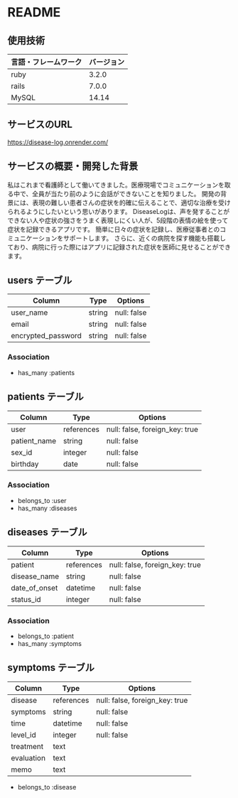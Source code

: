 # README

## 使用技術
| 言語・フレームワーク  | バージョン |
| --------------------- | ---------- |
| ruby                  | 3.2.0      |
| rails                 | 7.0.0      |
| MySQL                 | 14.14      |

## サービスのURL
https://disease-log.onrender.com/

## サービスの概要・開発した背景
私はこれまで看護師として働いてきました。医療現場でコミュニケーションを取る中で、全員が当たり前のように会話ができないことを知りました。
開発の背景には、表現の難しい患者さんの症状を的確に伝えることで、適切な治療を受けられるようにしたいという思いがあります。
DiseaseLogは、声を発することができない人や症状の強さをうまく表現しにくい人が、5段階の表情の絵を使って症状を記録できるアプリです。
簡単に日々の症状を記録し、医療従事者とのコミュニケーションをサポートします。
さらに、近くの病院を探す機能も搭載しており、病院に行った際にはアプリに記録された症状を医師に見せることができます。

## users テーブル

| Column             | Type   | Options     |
| ------------------ | ------ | ----------- |
| user_name          | string | null: false |
| email              | string | null: false |
| encrypted_password | string | null: false |

### Association

- has_many :patients


## patients テーブル

| Column           | Type       | Options                        |
| -----------------| ---------- | ------------------------------ |
| user             | references | null: false, foreign_key: true |
| patient_name     | string     | null: false                    |
| sex_id           | integer    | null: false                    |
| birthday         | date       | null: false                    |

### Association

- belongs_to :user
- has_many :diseases


## diseases テーブル

| Column           | Type       | Options                        |
| -----------------| ---------- | ------------------------------ |
| patient          | references | null: false, foreign_key: true |
| disease_name     | string     | null: false                    |
| date_of_onset    | datetime   | null: false                    |
| status_id        | integer    | null: false                    |

### Association

- belongs_to :patient
- has_many :symptoms


## symptoms テーブル
| Column           | Type       | Options                        |
| -----------------| ---------- | ------------------------------ |
| disease          | references | null: false, foreign_key: true |
| symptoms         | string     | null: false                    |
| time             | datetime   | null: false                    |
| level_id         | integer    | null: false                    |
| treatment        | text       |                                |
| evaluation       | text       |                                |
| memo             | text       |                                |

- belongs_to :disease
